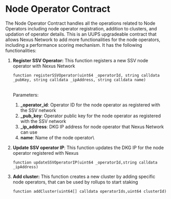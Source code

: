 # Node Operator Contract

The Node Operator Contract handles all the operations related to Node Operators including node operator registration, addition to clusters, and updation of operator details. This is an UUPS upgradeable contract that allows Nexus Network to add more functionalities for the node operators, including a performance scoring mechanism. It has the following functionalities:

1.  **Register SSV Operator:** This function registers a new SSV node operator with Nexus Network

    ```solidity
    function registerSSVOperator(uint64 _operatorId, string calldata _pubKey, string calldata _ipAddress, string calldata name)
    ```

    \
    Parameters:

    1. **\_operator\_id**: Operator ID for the node operator as registered with the SSV network
    2. **\_pub\_key**: Operator public key for the node operator as registered with the SSV network
    3. **\_ip\_address**: DKG IP address for node operator that Nexus Network can use
    4. **name**: Name of the node operator\

2.  **Update SSV operator IP**: This function updates the DKG IP for the node operator registered with Nexus

    ```solidity
    function updateSSVOperatorIP(uint64 _operatorId,string calldata _ipAddress)
    ```


3.  **Add cluster:** This function creates a new cluster by adding specific node operators, that can be used by rollups to start staking

    ```solidity
    function addCluster(uint64[] calldata operatorIds,uint64 clusterId)
    ```
